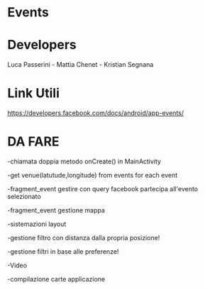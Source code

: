Events
======

Developers
======

Luca Passerini - 
Mattia Chenet - 
Kristian Segnana


Link Utili
=========

https://developers.facebook.com/docs/android/app-events/


DA FARE
====
-chiamata doppia metodo onCreate() in MainActivity

-get venue(latutude,longitude) from events for each event

-fragment_event gestire con query facebook partecipa all'evento selezionato

-fragment_event gestione mappa

-sistemazioni layout

-gestione filtro con distanza dalla propria posizione!

-gestione filtri in base alle preferenze!



-Video

-compilazione carte applicazione
